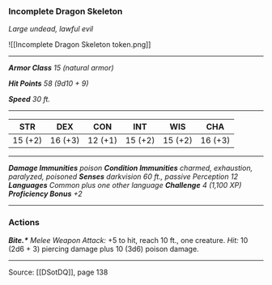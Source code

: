 ### Incomplete Dragon Skeleton
_Large undead, lawful evil_

![[Incomplete Dragon Skeleton token.png]]

---

**_Armor Class_** _15 (natural armor)_

**_Hit Points_** _58 (9d10 + 9)_

**_Speed_** _30 ft._

---

|STR|DEX|CON|INT|WIS|CHA|
|:---:|:---:|:---:|:---:|:---:|:---:|
|15 (+2)|16 (+3)|12 (+1)|15 (+2)|15 (+2)|16 (+3)|

---

**_Damage Immunities_** _poison_
**_Condition Immunities_** _charmed, exhaustion, paralyzed, poisoned_
**_Senses_** _darkvision 60 ft., passive Perception 12_
**_Languages_** _Common plus one other language_
**_Challenge_** _4 (1,100 XP)_
**_Proficiency Bonus_** _+2_

---

### Actions

**_Bite.*_** _Melee Weapon Attack:_ +5 to hit, reach 10 ft., one creature. *_Hit:_* 10 (2d6 + 3) piercing damage plus 10 (3d6) poison damage.

---

Source: [[DSotDQ]], page 138